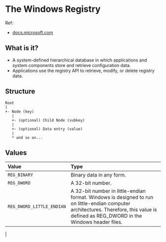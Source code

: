 # The Windows Registry

Ref:

- [docs.microsoft.com](https://docs.microsoft.com/en-us/windows/win32/sysinfo/about-the-registry "About the Registry")

## What is it?

- A system-defined hierarchical database in which applications and system components store and retrieve configuration data.
- Applications use the registry API to retrieve, modify, or delete registry data.

## Structure

```
Root
|
+- Node (key)
   |
   +- (optional) Child Node (subkey)
   |
   +- (optional) Data entry (value)
   |
   * and so on...
```

## Values

| Value | Type |
| :---- | :--- |
| `REG_BINARY` | Binary data in any form. |
| `REG_DWORD` | A 32-bit number. |
| `REG_DWORD_LITTLE_ENDIAN` | A 32-bit number in little-endian format. Windows is designed to run on little-endian computer architectures. Therefore, this value is defined as REG_DWORD in the Windows header files. |
| 